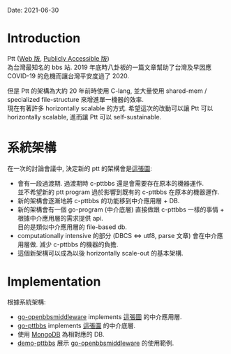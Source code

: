 Date: 2021-06-30

# Introduction

Ptt ([Web 版](https://term.ptt.cc/), [Publicly Accessible 版](https://www.ptt.cc/bbs/index.html)) \
為台灣最知名的 bbs 站. 2019 年底時八卦板的一篇文章幫助了台灣及早因應 COVID-19 的危機而讓台灣平安度過了 2020.

但是 Ptt 的架構為大約 20 年前時使用 C-lang, 並大量使用 shared-mem / specialized file-structure 來增進單一機器的效率. \
現在有著許多 horizontally scalable 的方式. 希望這次的改動可以讓 Ptt 可以 horizontally scalable, 進而讓 Ptt 可以 self-sustainable.

# 系統架構

在一次的討論會議中, 決定新的 ptt 的架構會是[這張圖](https://github.com/Ptt-official-app/ptt_official_app_wanted#%E7%B3%BB%E7%B5%B1%E6%9E%B6%E6%A7%8B):

* 會有一段過渡期. 過渡期時 c-pttbbs 還是會需要存在原本的機器運作. \
  並不希望新的 ptt program 過於影響到既有的 c-pttbbs 在原本的機器運作.
* 新的架構會逐漸地將 c-pttbbs 的功能移到中介應用層 + DB.
* 新的架構會有一個 go-program (中介底層) 直接做跟 c-pttbbs 一樣的事情 + 根據中介應用層的需求提供 api. \
  目的是類似中介應用層的 file-based db.
* computationally intensive 的部分 (DBCS <=> utf8, parse 文章) 會在中介應用層做. 減少 c-pttbbs 的機器的負擔.
* 這個新架構可以成為以後 horizontally scale-out 的基本架構.

# Implementation

根據系統架構:

* [go-openbbsmiddleware](https://github.com/Ptt-official-app/go-openbbsmiddleware) implements [這張圖](https://github.com/Ptt-official-app/ptt_official_app_wanted#%E7%B3%BB%E7%B5%B1%E6%9E%B6%E6%A7%8B) 的中介應用層.
* [go-pttbbs](https://github.com/Ptt-official-app/go-pttbbs) implements [這張圖](https://github.com/Ptt-official-app/ptt_official_app_wanted#%E7%B3%BB%E7%B5%B1%E6%9E%B6%E6%A7%8B) 的中介底層.
* 使用 [MongoDB](https://www.mongodb.com/) 為相對應的 DB.
* [demo-pttbbs](https://github.com/Ptt-official-app/demo-pttbbs) 展示 [go-openbbsmiddleware](https://github.com/Ptt-official-app/go-openbbsmiddleware) 的使用範例.
